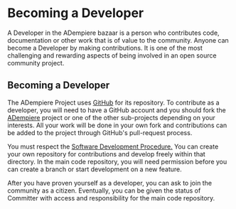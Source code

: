# Becoming a Developer

A Developer in the ADempiere bazaar is a person who contributes code, documentation or other work that is of value to the community. Anyone can become a Developer by making contributions. It is one of the most challenging and rewarding aspects of being involved in an open source community project.

## Becoming a Developer

The ADempiere Project uses [GitHub](https://github.com/adempiere) for its repository. To contribute as a developer, you will need to have a GitHub account and you should fork the [ADempiere](https://github.com/adempiere/adempiere) project or one of the other sub-projects depending on your interests. All your work will be done in your own fork and contributions can be added to the project through GitHub's pull-request process.

You must respect the [Software Development Procedure.](software-development-procedure.md) You can create your own repository for contributions and develop freely within that directory. In the main code repository, you will need permission before you can create a branch or start development on a new feature.

After you have proven yourself as a developer, you can ask to join the community as a citizen. Eventually, you can be given the status of Committer with access and responsibility for the main code repository.

